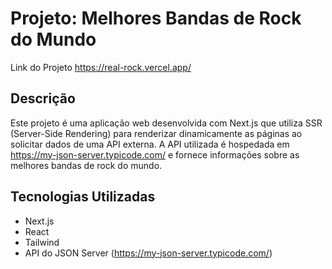 # Projeto: Melhores Bandas de Rock do Mundo

Link do Projeto https://real-rock.vercel.app/

## Descrição
Este projeto é uma aplicação web desenvolvida com Next.js que utiliza SSR (Server-Side Rendering) para renderizar dinamicamente as páginas ao solicitar dados de uma API externa. A API utilizada é hospedada em https://my-json-server.typicode.com/ e fornece informações sobre as melhores bandas de rock do mundo.

## Tecnologias Utilizadas
- Next.js
- React
- Tailwind
- API do JSON Server (https://my-json-server.typicode.com/)
